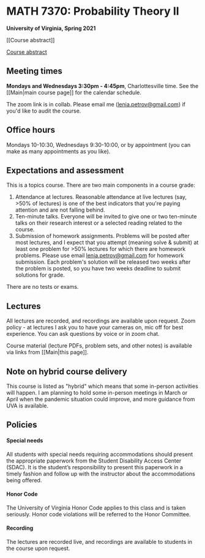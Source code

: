 # MATH 7370: Probability Theory II

**University of Virginia, Spring 2021**

[[Course abstract]]

[Course abstract](https://github.com/lenis2000/HTML_ParticleSysS21/blob/main/Course%20abstract.md)

## Meeting times 

**Mondays and Wednesdays 3:30pm - 4:45pm**, Charlottesville time. See the [[Main|main course page]] for the calendar schedule.

The zoom link is in collab. Please email me ([lenia.petrov@gmail.com](mailto:lenia.petrov@gmail.com)) if you'd like to audit the course.

## Office hours

Mondays 10-10:30, Wednesdays 9:30-10:00, or by appointment (you can make as many appointments as you like).

## Expectations and assessment

This is a topics course. There are two main components in a course grade:

1. Attendance at lectures. Reasonable attendance at live lectures (say, >50% of lectures) is one of the best indicators that you're paying attention and are not falling behind.
2. Ten-minute talks. Everyone will be invited to give one or two ten-minute talks on their research interest or a selected reading related to the course.
3. Submission of homework assignments. Problems will be posted after most lectures, and I expect that you attempt (meaning solve & submit) at least one problem for >50% lectures for which there are homework problems. Please use email [lenia.petrov@gmail.com](mailto:lenia.petrov@gmail.com) for homework submission. Each problem's solution will be released two weeks after the problem is posted, so you have two weeks deadline to submit solutions for grade.

There are no tests or exams.

## Lectures

All lectures are recorded, and recordings are available upon request. Zoom policy - at lectures I ask you to have your cameras on, mic off for best experience. You can ask questions by voice or in zoom chat.

Course material (lecture PDFs, problem sets, and other notes) is available via links from [[Main|this page]].

## Note on hybrid course delivery

This course is listed as "hybrid" which means that some in-person activities will happen. I am planning to hold some in-person meetings in March or April when the pandemic situation could improve, and more guidance from UVA is available.

## Policies

#### Special needs

All students with special needs requiring accommodations should present the appropriate paperwork from the Student Disability Access Center (SDAC). It is the student’s responsibility to present this paperwork in a timely fashion and follow up with the instructor about the accommodations being offered. 

#### Honor Code

The University of Virginia Honor Code applies to this class and is taken seriously. Honor code violations will be referred to the Honor Committee.

#### Recording

The lectures are recorded live, and recordings are available to students in the course upon request.
